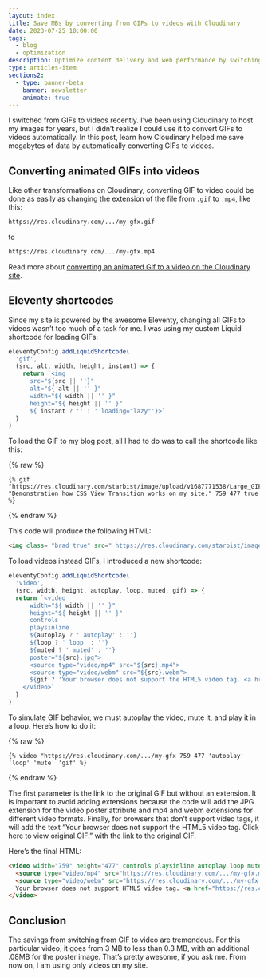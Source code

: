 ```yaml
---
layout: index
title: Save MBs by converting from GIFs to videos with Cloudinary
date: 2023-07-25 10:00:00
tags:
  - blog
  - optimization
description: Optimize content delivery and web performance by switching from GIFs to videos with Cloudinary, saving MBs for faster loading.
type: articles-item
sections2:
  - type: banner-beta
    banner: newsletter
    animate: true
---
```


I switched from GIFs to videos recently. I’ve been using Cloudinary to host my images for years, but I didn’t realize I could use it to convert GIFs to videos automatically. In this post, learn how Cloudinary helped me save megabytes of data by automatically converting GIFs to videos.

## Converting animated GIFs into videos

Like other transformations on Cloudinary, converting GIF to video could be done as easily as changing the extension of the file from `.gif` to `.mp4`, like this:

```html
https://res.cloudinary.com/.../my-gfx.gif
```

to

```html
https://res.cloudinary.com/.../my-gfx.mp4
```

Read more about [converting an animated Gif to a video on the Cloudinary site](https://cloudinary.com/documentation/animated_images#converting_an_animated_gif_to_video).

## Eleventy shortcodes

Since my site is powered by the awesome Eleventy, changing all GIFs to videos wasn’t too much of a task for me. I was using my custom Liquid shortcode for loading GIFs:

```js
eleventyConfig.addLiquidShortcode(
  'gif',
  (src, alt, width, height, instant) => {
    return `<img
      src="${src || ''}"
      alt="${ alt || '' }"
      width="${ width || '' }"
      height="${ height || '' }"
      ${ instant ? '' : ' loading="lazy"'}>`
  }
)
```

To load the GIF to my blog post, all I had to do was to call the shortcode like this:

{% raw %}
```liquid
{% gif "https://res.cloudinary.com/starbist/image/upload/v1687771538/Large_GIF_1458x916_qd6iqv" "Demonstration how CSS View Transition works on my site." 759 477 true %}
```
{% endraw %}

This code will produce the following HTML:

```html
<img class= "brad true" src=" https://res.cloudinary.com/starbist/image/upload/v1687771538/Large_GIF_1458x916_qd6iqv" alt=" Demonstration how CSS View Transition works on my site." width= "759" height= "477" loading= "lazy">
```

To load videos instead GIFs, I introduced a new shortcode:

```js
eleventyConfig.addLiquidShortcode(
  'video',
  (src, width, height, autoplay, loop, muted, gif) => {
  return `<video
      width="${ width || '' }"
      height="${ height || '' }"
      controls
      playsinline
      ${autoplay ? ' autoplay' : ''}
      ${loop ? ' loop' : ''}
      ${muted ? ' muted' : ''}
      poster="${src}.jpg">
      <source type="video/mp4" src="${src}.mp4">
      <source type="video/webm" src="${src}.webm">
      ${gif ? 'Your browser does not support the HTML5 video tag. <a href="' + src + '.gif">Click here to view original GIF</a>' : ''}
    </video>`
  }
)
```

To simulate GIF behavior, we must autoplay the video, mute it, and play it in a loop. Here’s how to do it:

{% raw %}
```liquid
{% video "https://res.cloudinary.com/.../my-gfx 759 477 'autoplay' 'loop' 'mute' 'gif' %}
```
{% endraw %}

The first parameter is the link to the original GIF but without an extension. It is important to avoid adding extensions because the code will add the JPG extension for the video poster attribute and mp4 and webm extensions for different video formats. Finally, for browsers that don’t support video tags, it will add the text “Your browser does not support the HTML5 video tag. Click here to view original GIF.” with the link to the original GIF.

Here’s the final HTML:

```html
<video width="759" height="477" controls playsinline autoplay loop muted poster="https://res.cloudinary.com/.../my-gfx.jpg">
  <source type="video/mp4" src="https://res.cloudinary.com/.../my-gfx.mp4">
  <source type="video/webm" src="https://res.cloudinary.com/.../my-gfx.webm">
  Your browser does not support HTML5 video tag. <a href="https://res.cloudinary.com/.../my-gfx.gif">Click here to view original GIF</a>.
</video>
```

## Conclusion

The savings from switching from GIF to video are tremendous. For this particular video, it goes from 3 MB to less than 0.3 MB, with an additional .08MB for the poster image. That’s pretty awesome, if you ask me. From now on, I am using only videos on my site.

